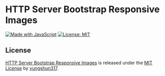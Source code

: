 # HTTP Server Bootstrap Responsive Images

[![Made with JavaScript](https://img.shields.io/badge/Made_with-JavaScript-pink.svg)](https://img.shields.io/badge/Made_with-JavaScript-pink.svg) [![License: MIT](https://img.shields.io/badge/License-MIT-yellow.svg)](https://opensource.org/licenses/MIT)

## License
[HTTP Server Bootstrap Responsive Images](https://github.com/yungshun317/http-server-bootstrap-responsive-images) is released under the [MIT License](https://opensource.org/licenses/MIT) by [yungshun317](https://github.com/yungshun317).